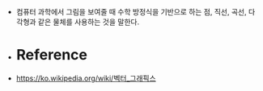 - 컴퓨터 과학에서 그림을 보여줄 때 수학 방정식을 기반으로 하는 점, 직선, 곡선, 다각형과 같은 물체를 사용하는 것을 말한다.
- # Reference
- https://ko.wikipedia.org/wiki/벡터_그래픽스